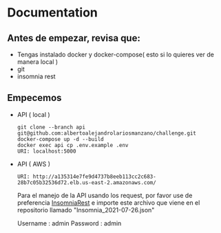 # Documentation

## Antes de empezar, revisa que:
- Tengas instalado docker y docker-compose( esto si lo quieres ver de manera local )
-  git
- insomnia rest

## Empecemos
- API ( local )
    ``` 
    git clone --branch api git@github.com:albertoalejandrolariosmanzano/challenge.git
    docker-compose up -d --build
    docker exec api cp .env.example .env
    URI: localhost:5000
    ```
- API ( AWS )
    ```
    URI: http://a135314e7fe9d4737b8eeb113cc2c683-28b7c05b32536d72.elb.us-east-2.amazonaws.com/
    ```
    Para el manejo de la API usando los request, por favor use de preferencia [InsomniaRest] e importe este archivo que viene en el repositorio llamado "Insomnia_2021-07-26.json"


    Username : admin
    Password : admin

[//]: #
[InsomniaRest]: <https://insomnia.rest/>